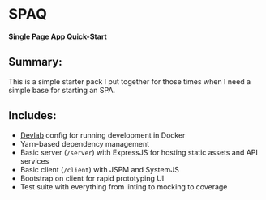 # SPAQ
**Single Page App Quick-Start**

## Summary:

This is a simple starter pack I put together for those times when I need a simple base for starting an SPA.

## Includes:

* [Devlab](https://github.com/TechnologyAdvice/Devlab) config for running development in Docker
* Yarn-based dependency management
* Basic server (`/server`) with ExpressJS for hosting static assets and API services
* Basic client (`/client`) with JSPM and SystemJS
* Bootstrap on client for rapid prototyping UI
* Test suite with everything from linting to mocking to coverage